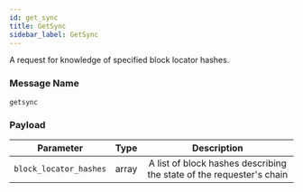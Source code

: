 ```yaml
---
id: get_sync
title: GetSync
sidebar_label: GetSync
---
```


<!----------------------------------------------------------------------------->
<!-------------------- THIS MARKDOWN FILE IS AUTOGENERATED -------------------->
<!----------------------------------------------------------------------------->

A request for knowledge of specified block locator hashes.

### Message Name

`getsync`

### Payload

|        Parameter       | Type  |                             Description                             |
|:----------------------:|-------|:--------------------------------------------------------------------:|
| `block_locator_hashes` | array | A list of block hashes describing the state of the requester's chain |
